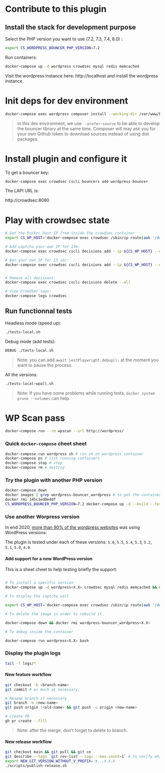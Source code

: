 # Contribute to this plugin

## Install the stack for development purpose

Select the PHP version you want to use (7.2, 7.3, 7.4, 8.0) :

```bash
export CS_WORDPRESS_BOUNCER_PHP_VERSION=7.2
```

Run containers:

```bash
docker-compose up -d wordpress crowdsec mysql redis memcached
```

Visit the wordpress instance here: http://localhost and install the wordpress instance.

# Init deps for dev environment

```bash
docker-compose exec wordpress composer install --working-dir /var/www/html/wp-content/plugins/cs-wordpress-bouncer --prefer-source
```

> In this dev environment, we use `--prefer-source` to be able to develop the bouncer library at the same time. Composer will may ask you for your own Github token to download sources instead of using dist packages.

# Install plugin and configure it

To get a bouncer key:

```bash
docker-compose exec crowdsec cscli bouncers add wordpress-bouncer
```

The LAPI URL is:

http://crowdsec:8080

# Play with crowdsec state

```bash
# Get the Docker host IP from inside the crowdsec container
export CS_WP_HOST=`docker-compose exec crowdsec /sbin/ip route|awk '/default/ { printf $3 }'`

# Add captcha your own IP for 15m:
docker-compose exec crowdsec cscli decisions add --ip ${CS_WP_HOST} --duration 15m --type captcha

# Ban your own IP for 15 sec:
docker-compose exec crowdsec cscli decisions add --ip ${CS_WP_HOST} --duration 15s --type ban


# Remove all decisions:
docker-compose exec crowdsec cscli decisions delete --all

# View CrowdSec logs:
docker-compose logs crowdsec
```

## Run functionnal tests

Headless mode (speed up):

```bash
./tests-local.sh
```

Debug mode (add tests):

```bash
DEBUG ./tests-local.sh
```

> Note: you can add `await jestPlaywright.debug();` at the moment you want to pause the process.

All the versions:

```bash
./tests-local-wpall.sh
```

> Note: If you have some problems while running tests, `docker system prune --volumes` can help.

# WP Scan pass

```bash
docker-compose run --rm wpscan --url http://wordpress/
```

### Quick `docker-compose` cheet sheet

```bash
docker-compose run wordpress sh # run sh on wordpress container
docker-compose ps # list running containers
docker-compose stop # stop
docker-compose rm # destroy
```

### Try the plugin with another PHP version

```bash
docker-compose down
docker images | grep wordpress-bouncer_wordpress # to get the container id
docker rmi 145c1ed0e4df
CS_WORDPRESS_BOUNCER_PHP_VERSION=7.2 docker-compose up -d --build --force-recreate
```

### Use another Worpress version

In end 2020, [more than 90% of the wordpress websites](https://wordpress.org/about/stats/) was using WordPress versions:

The plugin is tested under each of these versions: `5.6`, `5.5`, `5.4`, `5.3`, `5.2`, `5.1`, `5.0`, `4.9`.

#### Add support for a new WordPress version

This is a sheet cheet to help testing briefly the support:

```bash

# To install a specific version
docker-compose up -d wordpress<X.X> crowdsec mysql redis memcached && docker-compose exec crowdsec cscli bouncers add wordpress-bouncer

# To display the captcha wall

export CS_WP_HOST=`docker-compose exec crowdsec /sbin/ip route|awk '/default/ { printf $3 }'` && docker-compose exec crowdsec cscli decisions add --ip ${CS_WP_HOST} --duration 15m --type captcha

# To delete the image in order to rebuild it

docker-compose down && docker rmi wordpress-bouncer_wordpress<X.X>

# To debug inside the container

docker-compose run wordpress<X.X> bash
```

### Display the plugin logs

```bash
tail -f logs/*
```

#### New feature workflow

```bash
git checkout -b <branch-name>
git commit # as much as necessary.

# Rename branch if necessary
git branch -m <new-name>
git push origin :<old-name> && git push -u origin <new-name>

# Create PR
gh pr create --fill
```

> Note: after the merge, don't forget to delete to branch.

#### New release workflow

```bash
git checkout main && git pull && git co -
git describe --tags `git rev-list --tags --max-count=1` # to verify what is the current tag
export NEW_GIT_VERSION_WITHOUT_V_PREFIX= #...X.X.X
./scripts/publish-release.sh
```